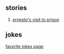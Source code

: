 ## stories

1. [ernesto's visit to prison](https://saifulabu.github.io/ernesto_visit_prison)

## jokes
[favorite jokes page](https://saifulabu.github.io/jokes)
